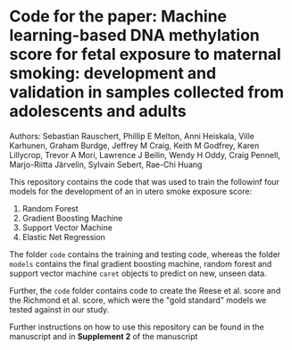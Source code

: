 # Code for the paper: **Machine learning-based DNA methylation score for fetal exposure to maternal smoking: development and validation in samples collected from adolescents and adults**
Authors: Sebastian Rauschert, Phillip E Melton, Anni Heiskala, Ville Karhunen, Graham Burdge, Jeffrey M Craig, Keith M Godfrey, Karen Lillycrop, Trevor A Mori, Lawrence J Beilin, Wendy H Oddy, Craig Pennell, Marjo-Riitta Järvelin, Sylvain Sebert, Rae-Chi Huang

This repository contains the code that was used to train the followinf four models for the development of an in utero smoke exposure score:

1. Random Forest
2. Gradient Boosting Machine
3. Support Vector Machine
4. Elastic Net Regression

The folder `code` contains the training and testing code, whereas the folder `models` contains the final gradient boosting machine, random forest and support vector machine `caret` objects to predict on
new, unseen data.

Further, the `code` folder contains code to create the Reese et al. score and the Richmond et al. score, which were the "gold standard" models we tested against in our
study.

Further instructions on how to use this repository can be found in the manuscript and in **Supplement 2** of the manuscript